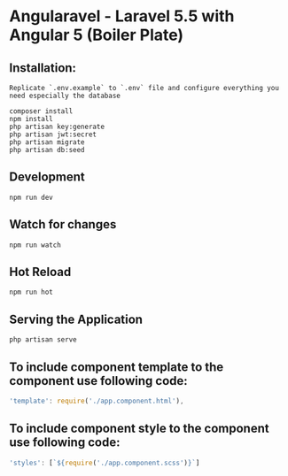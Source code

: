 # Angularavel - Laravel 5.5 with Angular 5 (Boiler Plate)

## Installation:

```
Replicate `.env.example` to `.env` file and configure everything you need especially the database
```
```
composer install
npm install
php artisan key:generate
php artisan jwt:secret
php artisan migrate
php artisan db:seed
```

## Development

```
npm run dev
```

## Watch for changes

```
npm run watch
```

## Hot Reload

```
npm run hot
```

## Serving the Application

```
php artisan serve
```

## To include component template to the component use following code:
```ts
'template': require('./app.component.html'),
```


## To include component style to the component use following code:
```ts
'styles': [`${require('./app.component.scss')}`]
```
